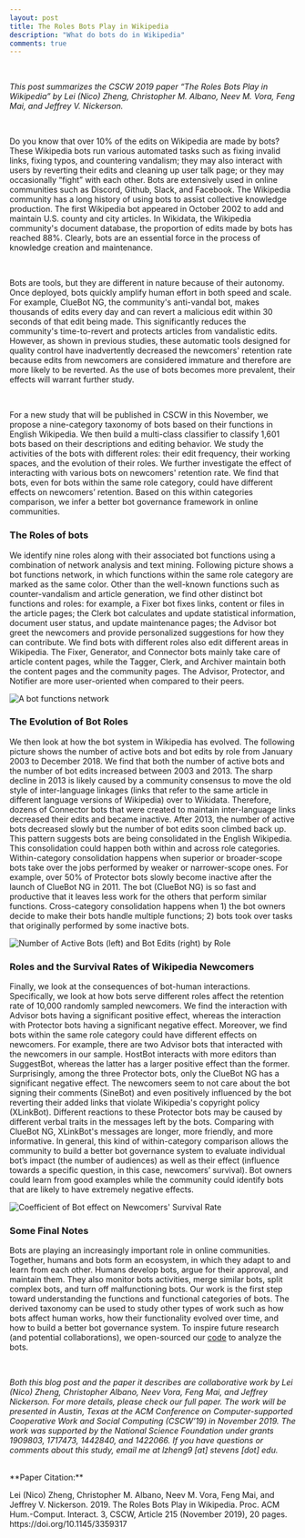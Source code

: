 ```yaml
---
layout: post
title: The Roles Bots Play in Wikipedia
description: "What do bots do in Wikipedia"
comments: true
---
```

<br>
<p><i>This post summarizes the CSCW 2019 paper “The Roles Bots Play in Wikipedia” by Lei (Nico) Zheng, Christopher M. Albano, Neev M. Vora, Feng Mai, and Jeffrey V. Nickerson.</i></p>

<br>
<p>Do you know that over 10% of the edits on Wikipedia are made by bots? These Wikipedia bots run various automated tasks such as fixing invalid links, fixing typos, and countering vandalism; they may also interact with users by reverting their edits and cleaning up user talk page; or they may occasionally “fight” with each other. Bots are extensively used in online communities such as Discord, Github, Slack, and Facebook. The Wikipedia community has a long history of using bots to assist collective knowledge production. The first Wikipedia bot appeared in October 2002 to add and maintain U.S. county and city articles. In Wikidata, the Wikipedia community's document database, the proportion of edits made by bots has reached 88%. Clearly, bots are an essential force in the process of knowledge creation and maintenance.</p>

<br>
<p>Bots are tools, but they are different in nature because of their autonomy. Once deployed, bots quickly amplify human effort in both speed and scale. For example, ClueBot NG, the community's anti-vandal bot, makes thousands of edits every day and can revert a malicious edit within 30 seconds of that edit being made. This significantly reduces the community's time-to-revert and protects articles from vandalistic edits. However, as shown in previous studies, these automatic tools designed for quality control have inadvertently decreased the newcomers' retention rate because edits from newcomers are considered immature and therefore are more likely to be reverted. As the use of bots becomes more prevalent, their effects will warrant further study.</p>

<br>
<p>For a new study that will be published in CSCW in this November, we propose a nine-category taxonomy of bots based on their functions in English Wikipedia. We then build a multi-class classifier to classify 1,601 bots based on their descriptions and editing behavior. We study the activities of the bots with different roles: their edit frequency, their working spaces, and the evolution of their roles. We further investigate the effect of interacting with various bots on newcomers' retention rate. We find that bots, even for bots within the same role category, could have different effects on newcomers’ retention. Based on this within categories comparison, we infer a better bot governance framework in online communities.</p>



### The Roles of bots
<p>We identify nine roles along with their associated bot functions using a combination of network analysis and text mining. Following picture shows a bot functions network, in which functions within the same role category are marked as the same color. Other than the well-known functions such as counter-vandalism and article generation, we find other distinct bot functions and roles: for example, a Fixer bot fixes links, content or files in the article pages; the Clerk bot calculates and update statistical information, document user status, and update maintenance pages; the Advisor bot greet the newcomers and provide personalized suggestions for how they can contribute. We find bots with different roles also edit different areas in Wikipedia. The Fixer, Generator, and Connector bots mainly take care of article content pages, while the Tagger, Clerk, and Archiver maintain both the content pages and the community pages. The Advisor, Protector, and Notifier are more user-oriented when compared to their peers.</p>

![A bot functions network](../img/bots_taxonomy/bot_functions.png)

### The Evolution of Bot Roles
<p>We then look at how the bot system in Wikipedia has evolved. The following picture shows the number of active bots and bot edits by role from January 2003 to December 2018. We find that both the number of active bots and the number of bot edits increased between 2003 and 2013. The sharp decline in 2013 is likely caused by a community consensus to move the old style of inter-language linkages (links that refer to the same article in different language versions of Wikipedia) over to Wikidata. Therefore, dozens of Connector bots that were created to maintain inter-language links decreased their edits and became inactive. After 2013, the number of active bots decreased slowly but the number of bot edits soon climbed back up. This pattern suggests bots are being consolidated in the English Wikipedia. This consolidation could happen both within and across role categories. Within-category consolidation happens when superior or broader-scope bots take over the jobs performed by weaker or narrower-scope ones. For example, over 50% of Protector bots slowly become inactive after the launch of ClueBot NG in 2011. The bot (ClueBot NG) is so fast and productive that it leaves less work for the others that perform similar functions. Cross-category consolidation happens when 1) the bot owners decide to make their bots handle multiple functions; 2) bots took over tasks that originally performed by some inactive bots.</p>

![Number of Active Bots (left) and Bot Edits (right) by Role](../img/bots_taxonomy/image-evolve.png)


### Roles and the Survival Rates of Wikipedia Newcomers
<p>Finally, we look at the consequences of bot-human interactions. Specifically, we look at how bots serve different roles affect the retention rate of 10,000 randomly sampled newcomers. We find the interaction with Advisor bots having a significant positive effect, whereas the interaction with Protector bots having a significant negative effect. Moreover, we find bots within the same role category could have different effects on newcomers. For example, there are two Advisor bots that interacted with the newcomers in our sample. HostBot interacts with more editors than SuggestBot, whereas the latter has a larger positive effect than the former. Surprisingly, among the three Protector bots, only the ClueBot NG has a significant negative effect. The newcomers seem to not care about the bot signing their comments (SineBot) and even positively influenced by the bot reverting their added links that violate Wikipedia's copyright policy (XLinkBot). Different reactions to these Protector bots may be caused by different verbal traits in the messages left by the bots. Comparing with ClueBot NG, XLinkBot's messages are longer, more friendly, and more informative. In general, this kind of within-category comparison allows the community to build a better bot governance system to evaluate individual bot’s impact (the number of audiences) as well as their effect (influence towards a specific question, in this case, newcomers’ survival). Bot owners could learn from good examples while the community could identify bots that are likely to have extremely negative effects.</p>

![Coefficient of Bot effect on Newcomers' Survival Rate](../img/bots_taxonomy/image-compare.png)


### Some Final Notes
<p>Bots are playing an increasingly important role in online communities. Together, humans and bots form an ecosystem, in which they adapt to and learn from each other. Humans develop bots, argue for their approval, and maintain them. They also monitor bots activities, merge similar bots, split complex bots, and turn off malfunctioning bots. Our work is the first step toward understanding the functions and functional categories of bots. The derived taxonomy can be used to study other types of work such as how bots affect human works, how their functionality evolved over time, and how to build a better bot governance system. To inspire future research (and potential collaborations), we open-sourced our <a href="https://github.com/Nicozheng/Wikipedia_bots_taxonomy">code</a> to analyze the bots.</p>

<br>
<p><i>Both this blog post and the paper it describes are collaborative work by Lei (Nico) Zheng, Christopher Albano, Neev Vora, Feng Mai, and Jeffrey Nickerson. For more details, please check our full paper. The work will be presented in Austin, Texas at the ACM Conference on Computer-supported Cooperative Work and Social Computing (CSCW’19) in November 2019. The work was supported by the National Science Foundation under grants 1909803, 1717473, 1442840, and 1422066. If you have questions or comments about this study, email me at lzheng9 [at] stevens [dot] edu.</i></p>

<br>
**Paper Citation:**
<br>
<p>Lei (Nico) Zheng, Christopher M. Albano, Neev M. Vora, Feng Mai, and Jeffrey V. Nickerson. 2019. The Roles Bots Play in Wikipedia. Proc. ACM Hum.-Comput. Interact. 3, CSCW, Article 215 (November 2019), 20 pages. https://doi.org/10.1145/3359317</p>

